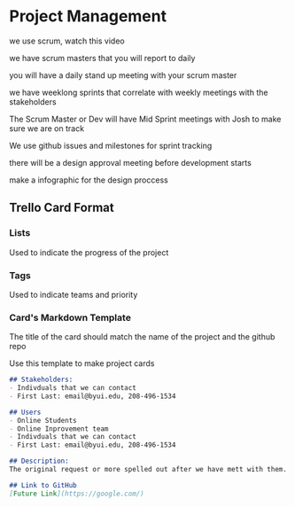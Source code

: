 # Project Management

we use scrum, watch this video 

we have scrum masters that you will report to daily

you will have a daily stand up meeting with your scrum master

we have weeklong sprints that correlate with weekly meetings with the stakeholders

The Scrum Master or Dev will have Mid Sprint meetings with Josh to make sure we are on track

We use github issues and milestones for sprint tracking

there will be a design approval meeting before development starts


make a infographic for the design proccess

## Trello Card Format

### Lists
Used to indicate the progress of the project

### Tags
Used to indicate teams and priority

### Card's Markdown Template
The title of the card should match the name of the project and the github repo

Use this template to make project cards
```markdown
## Stakeholders:
- Indivduals that we can contact
- First Last: email@byui.edu, 208-496-1534

## Users
- Online Students
- Online Inprovement team 
- Indivduals that we can contact
- First Last: email@byui.edu, 208-496-1534

## Description:
The original request or more spelled out after we have mett with them.

## Link to GitHub
[Future Link](https://google.com/)
```
